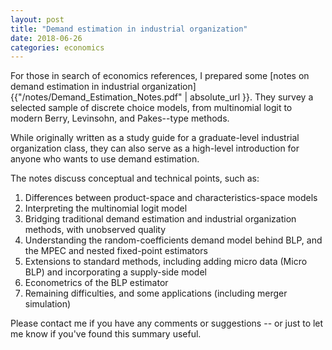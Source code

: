```yaml
---
layout: post
title: "Demand estimation in industrial organization"
date: 2018-06-26
categories: economics
---
```


For those in search of economics references, I prepared some [notes on demand estimation in industrial organization]{{"/notes/Demand_Estimation_Notes.pdf" | absolute_url }}. They survey a selected sample of discrete choice models, from multinomial logit to modern Berry, Levinsohn, and Pakes--type methods.

While originally written as a study guide for a graduate-level industrial organization class, they can also serve as a high-level introduction for anyone who wants to use demand estimation.

The notes discuss conceptual and technical points, such as:

1. Differences between product-space and characteristics-space models
2. Interpreting the multinomial logit model
3. Bridging traditional demand estimation and industrial organization methods, with unobserved quality
4. Understanding the random-coefficients demand model behind BLP, and the MPEC and nested fixed-point estimators
5. Extensions to standard methods, including adding micro data (Micro BLP) and incorporating a supply-side model
6. Econometrics of the BLP estimator
7. Remaining difficulties, and some applications (including merger simulation)

Please contact me if you have any comments or suggestions -- or just to let me know if you've found this summary useful.
